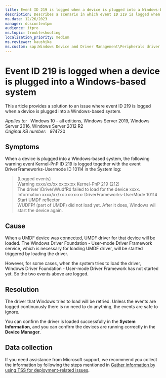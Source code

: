 ```yaml
---
title: Event ID 219 is logged when a device is plugged into a Windows-based system
description: Describes a scenario in which event ID 219 is logged when a device is plugged into a Windows-based system.
ms.date: 12/26/2023
manager: dcscontentpm
audience: itpro
ms.topic: troubleshooting
localization_priority: medium
ms.reviewer: kaushika
ms.custom: sap:Windows Device and Driver Management\Peripherals driver installation or update, csstroubleshoot
---
```

# Event ID 219 is logged when a device is plugged into a Windows-based system

This article provides a solution to an issue where event ID 219 is logged when a device is plugged into a Windows-based system.

_Applies to:_ &nbsp; Windows 10 - all editions, Windows Server 2019, Windows Server 2016, Windows Server 2012 R2  
_Original KB number:_ &nbsp; 974720

## Symptoms

When a device is plugged into a Windows-based system, the following warning event Kernel-PnP ID 219 is logged together with the event DriverFrameworks-Usermode ID 10114 in the System log:

> (Logged events)  
Warning xxxx/xx/xx xx:xx:xx Kernel-PnP 219 (212)  
The driver \\Driver\\WudfRd failed to load for the device xxxx.  
Information xxxx/xx/xx xx:xx:xx: DriverFrameworks-UserMode 10114 Start UMDF reflector  
WUDFPf (part of UMDF) did not load yet. After it does, Windows will start the device again.

## Cause

When a UMDF device was connected, UMDF driver for that device will be loaded. The Windows Driver Foundation - User-mode Driver Framework service, which is necessary for loading UMDF driver, will be started triggered by loading the driver.

However, for some cases, when the system tries to load the driver, Windows Driver Foundation - User-mode Driver Framework has not started yet. So the two events above are logged.

## Resolution

The driver that Windows tries to load will be retried. Unless the events are logged continuously there is no need to do anything, the events are safe to ignore.

You can confirm the driver is loaded successfully in the **System Information**, and you can confirm the devices are running correctly in the **Device Manager**.

## Data collection

If you need assistance from Microsoft support, we recommend you collect the information by following the steps mentioned in [Gather information by using TSS for deployment-related issues](../windows-troubleshooters/gather-information-using-tss-deployment.md).
